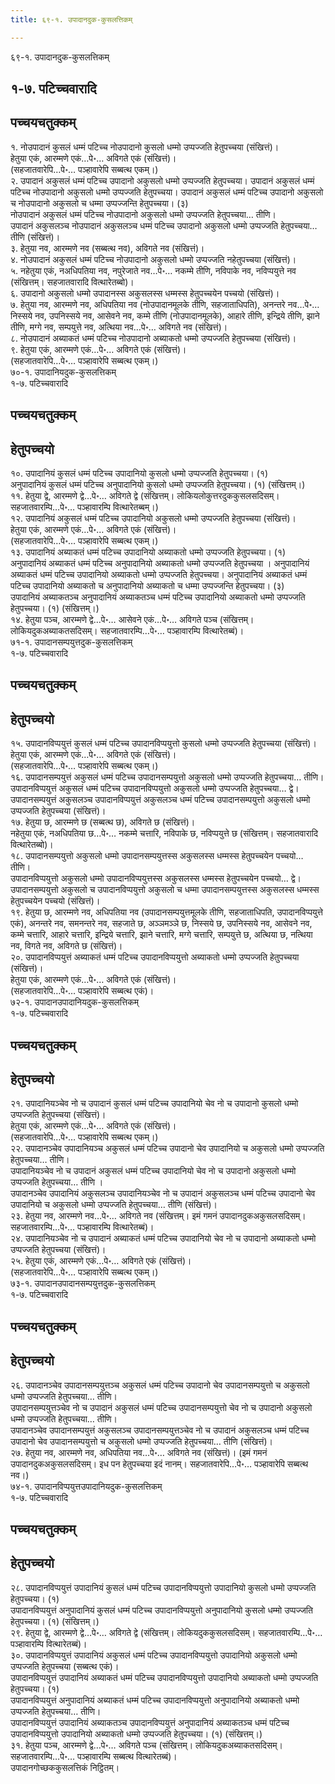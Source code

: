 ```yaml
---
title: ६९-१. उपादानदुक-कुसलत्तिकम्

---
```

६९-१. उपादानदुक-कुसलत्तिकम्  


## १-७. पटिच्चवारादि



## पच्चयचतुक्कम्

१. नोउपादानं कुसलं धम्मं पटिच्च नोउपादानो कुसलो धम्मो उप्पज्जति हेतुपच्चया (संखित्तं)।  
हेतुया एकं, आरम्मणे एकं…पे॰… अविगते एकं (संखित्तं)।  
(सहजातवारेपि…पे॰… पञ्हावारेपि सब्बत्थ एकम्।)  
२. उपादानं अकुसलं धम्मं पटिच्च उपादानो अकुसलो धम्मो उप्पज्जति हेतुपच्चया। उपादानं अकुसलं धम्मं पटिच्च नोउपादानो अकुसलो धम्मो उप्पज्जति हेतुपच्चया। उपादानं अकुसलं धम्मं पटिच्च उपादानो अकुसलो च नोउपादानो अकुसलो च धम्मा उप्पज्जन्ति हेतुपच्चया। (३)  
नोउपादानं अकुसलं धम्मं पटिच्च नोउपादानो अकुसलो धम्मो उप्पज्जति हेतुपच्चया… तीणि।  
उपादानं अकुसलञ्च नोउपादानं अकुसलञ्च धम्मं पटिच्च उपादानो अकुसलो धम्मो उप्पज्जति हेतुपच्चया… तीणि (संखित्तं)।  
३. हेतुया नव, आरम्मणे नव (सब्बत्थ नव), अविगते नव (संखित्तं)।  
४. नोउपादानं अकुसलं धम्मं पटिच्च नोउपादानो अकुसलो धम्मो उप्पज्जति नहेतुपच्चया (संखित्तं)।  
५. नहेतुया एकं, नअधिपतिया नव, नपुरेजाते नव…पे॰… नकम्मे तीणि, नविपाके नव, नविप्पयुत्ते नव (संखित्तम्। सहजातवारादि वित्थारेतब्बो)।  
६. उपादानो अकुसलो धम्मो उपादानस्स अकुसलस्स धम्मस्स हेतुपच्चयेन पच्चयो (संखित्तं)।  
७. हेतुया नव, आरम्मणे नव, अधिपतिया नव (नोउपादानमूलके तीणि, सहजाताधिपति), अनन्तरे नव…पे॰… निस्सये नव, उपनिस्सये नव, आसेवने नव, कम्मे तीणि (नोउपादानमूलके), आहारे तीणि, इन्द्रिये तीणि, झाने तीणि, मग्गे नव, सम्पयुत्ते नव, अत्थिया नव…पे॰… अविगते नव (संखित्तं)।  
८. नोउपादानं अब्याकतं धम्मं पटिच्च नोउपादानो अब्याकतो धम्मो उप्पज्जति हेतुपच्चया (संखित्तं)।  
९. हेतुया एकं, आरम्मणे एकं…पे॰… अविगते एकं (संखित्तं)।  
(सहजातवारेपि…पे॰… पञ्हावारेपि सब्बत्थ एकम्।)  
७०-१. उपादानियदुक-कुसलत्तिकम्  
१-७. पटिच्चवारादि  


## पच्चयचतुक्कम्



## हेतुपच्चयो

१०. उपादानियं कुसलं धम्मं पटिच्च उपादानियो कुसलो धम्मो उप्पज्जति हेतुपच्चया। (१)  
अनुपादानियं कुसलं धम्मं पटिच्च अनुपादानियो कुसलो धम्मो उप्पज्जति हेतुपच्चया। (१) (संखित्तम्।)  
११. हेतुया द्वे, आरम्मणे द्वे…पे॰… अविगते द्वे (संखित्तम्। लोकियलोकुत्तरदुककुसलसदिसम्। सहजातवारम्पि…पे॰… पञ्हावारम्पि वित्थारेतब्बम्।)  
१२. उपादानियं अकुसलं धम्मं पटिच्च उपादानियो अकुसलो धम्मो उप्पज्जति हेतुपच्चया (संखित्तं)।  
हेतुया एकं, आरम्मणे एकं…पे॰… अविगते एकं (संखित्तं)।  
(सहजातवारेपि…पे॰… पञ्हावारेपि सब्बत्थ एकम्।)  
१३. उपादानियं अब्याकतं धम्मं पटिच्च उपादानियो अब्याकतो धम्मो उप्पज्जति हेतुपच्चया। (१)  
अनुपादानियं अब्याकतं धम्मं पटिच्च अनुपादानियो अब्याकतो धम्मो उप्पज्जति हेतुपच्चया । अनुपादानियं अब्याकतं धम्मं पटिच्च उपादानियो अब्याकतो धम्मो उप्पज्जति हेतुपच्चया। अनुपादानियं अब्याकतं धम्मं पटिच्च उपादानियो अब्याकतो च अनुपादानियो अब्याकतो च धम्मा उप्पज्जन्ति हेतुपच्चया। (३)  
उपादानियं अब्याकतञ्च अनुपादानियं अब्याकतञ्च धम्मं पटिच्च उपादानियो अब्याकतो धम्मो उप्पज्जति हेतुपच्चया। (१) (संखित्तम्।)  
१४. हेतुया पञ्च, आरम्मणे द्वे…पे॰… आसेवने एकं…पे॰… अविगते पञ्च (संखित्तम्। लोकियदुकअब्याकतसदिसम्। सहजातवारम्पि…पे॰… पञ्हावारम्पि वित्थारेतब्बं)।  
७१-१. उपादानसम्पयुत्तदुक-कुसलत्तिकम्  
१-७. पटिच्चवारादि  


## पच्चयचतुक्कम्



## हेतुपच्चयो

१५. उपादानविप्पयुत्तं कुसलं धम्मं पटिच्च उपादानविप्पयुत्तो कुसलो धम्मो उप्पज्जति हेतुपच्चया (संखित्तं)।  
हेतुया एकं, आरम्मणे एकं…पे॰… अविगते एकं (संखित्तं)।  
(सहजातवारेपि…पे॰… पञ्हावारेपि सब्बत्थ एकम्।)  
१६. उपादानसम्पयुत्तं अकुसलं धम्मं पटिच्च उपादानसम्पयुत्तो अकुसलो धम्मो उप्पज्जति हेतुपच्चया… तीणि।  
उपादानविप्पयुत्तं अकुसलं धम्मं पटिच्च उपादानविप्पयुत्तो अकुसलो धम्मो उप्पज्जति हेतुपच्चया… द्वे।  
उपादानसम्पयुत्तं अकुसलञ्च उपादानविप्पयुत्तं अकुसलञ्च धम्मं पटिच्च उपादानसम्पयुत्तो अकुसलो धम्मो उप्पज्जति हेतुपच्चया (संखित्तं)।  
१७. हेतुया छ, आरम्मणे छ (सब्बत्थ छ), अविगते छ (संखित्तं)।  
नहेतुया एकं, नअधिपतिया छ…पे॰… नकम्मे चत्तारि, नविपाके छ, नविप्पयुत्ते छ (संखित्तम्। सहजातवारादि वित्थारेतब्बो)।  
१८. उपादानसम्पयुत्तो अकुसलो धम्मो उपादानसम्पयुत्तस्स अकुसलस्स धम्मस्स हेतुपच्चयेन पच्चयो… तीणि।  
उपादानविप्पयुत्तो अकुसलो धम्मो उपादानविप्पयुत्तस्स अकुसलस्स धम्मस्स हेतुपच्चयेन पच्चयो… द्वे।  
उपादानसम्पयुत्तो अकुसलो च उपादानविप्पयुत्तो अकुसलो च धम्मा उपादानसम्पयुत्तस्स अकुसलस्स धम्मस्स हेतुपच्चयेन पच्चयो (संखित्तं)।  
१९. हेतुया छ, आरम्मणे नव, अधिपतिया नव (उपादानसम्पयुत्तमूलके तीणि, सहजाताधिपति, उपादानविप्पयुत्ते एकं), अनन्तरे नव, समनन्तरे नव, सहजाते छ, अञ्ञमञ्ञे छ, निस्सये छ, उपनिस्सये नव, आसेवने नव, कम्मे चत्तारि, आहारे चत्तारि, इन्द्रिये चत्तारि, झाने चत्तारि, मग्गे चत्तारि, सम्पयुत्ते छ, अत्थिया छ, नत्थिया नव, विगते नव, अविगते छ (संखित्तं)।  
२०. उपादानविप्पयुत्तं अब्याकतं धम्मं पटिच्च उपादानविप्पयुत्तो अब्याकतो धम्मो उप्पज्जति हेतुपच्चया (संखित्तं)।  
हेतुया एकं, आरम्मणे एकं…पे॰… अविगते एकं (संखित्तं)।  
(सहजातवारेपि…पे॰… पञ्हावारेपि सब्बत्थ एकं)।  
७२-१. उपादानउपादानियदुक-कुसलत्तिकम्  
१-७. पटिच्चवारादि  


## पच्चयचतुक्कम्



## हेतुपच्चयो

२१. उपादानियञ्चेव नो च उपादानं कुसलं धम्मं पटिच्च उपादानियो चेव नो च उपादानो कुसलो धम्मो उप्पज्जति हेतुपच्चया (संखित्तं)।  
हेतुया एकं, आरम्मणे एकं…पे॰… अविगते एकं (संखित्तं)।  
(सहजातवारेपि…पे॰… पञ्हावारेपि सब्बत्थ एकम्।)  
२२. उपादानञ्चेव उपादानियञ्च अकुसलं धम्मं पटिच्च उपादानो चेव उपादानियो च अकुसलो धम्मो उप्पज्जति हेतुपच्चया… तीणि।  
उपादानियञ्चेव नो च उपादानं अकुसलं धम्मं पटिच्च उपादानियो चेव नो च उपादानो अकुसलो धम्मो उप्पज्जति हेतुपच्चया… तीणि ।  
उपादानञ्चेव उपादानियं अकुसलञ्च उपादानियञ्चेव नो च उपादानं अकुसलञ्च धम्मं पटिच्च उपादानो चेव उपादानियो च अकुसलो धम्मो उप्पज्जति हेतुपच्चया… तीणि (संखित्तं)।  
२३. हेतुया नव, आरम्मणे नव…पे॰… अविगते नव (संखित्तम्। इमं गमनं उपादानदुकअकुसलसदिसम्। सहजातवारम्पि…पे॰… पञ्हावारम्पि वित्थारेतब्बं)।  
२४. उपादानियञ्चेव नो च उपादानं अब्याकतं धम्मं पटिच्च उपादानियो चेव नो च उपादानो अब्याकतो धम्मो उप्पज्जति हेतुपच्चया (संखित्तं)।  
२५. हेतुया एकं, आरम्मणे एकं…पे॰… अविगते एकं (संखित्तं)।  
(सहजातवारेपि…पे॰… पञ्हावारेपि सब्बत्थ एकम्।)  
७३-१. उपादानउपादानसम्पयुत्तदुक-कुसलत्तिकम्  
१-७. पटिच्चवारादि  


## पच्चयचतुक्कम्



## हेतुपच्चयो

२६. उपादानञ्चेव उपादानसम्पयुत्तञ्च अकुसलं धम्मं पटिच्च उपादानो चेव उपादानसम्पयुत्तो च अकुसलो धम्मो उप्पज्जति हेतुपच्चया… तीणि।  
उपादानसम्पयुत्तञ्चेव नो च उपादानं अकुसलं धम्मं पटिच्च उपादानसम्पयुत्तो चेव नो च उपादानो अकुसलो धम्मो उप्पज्जति हेतुपच्चया… तीणि।  
उपादानञ्चेव उपादानसम्पयुत्तं अकुसलञ्च उपादानसम्पयुत्तञ्चेव नो च उपादानं अकुसलञ्च धम्मं पटिच्च उपादानो चेव उपादानसम्पयुत्तो च अकुसलो धम्मो उप्पज्जति हेतुपच्चया… तीणि (संखित्तं)।  
२७. हेतुया नव, आरम्मणे नव, अधिपतिया नव…पे॰… अविगते नव (संखित्तं)। (इमं गमनं उपादानदुकअकुसलसदिसम्। इध पन हेतुपच्चया इदं नानम्। सहजातवारेपि…पे॰… पञ्हावारेपि सब्बत्थ नव।)  
७४-१. उपादानविप्पयुत्तउपादानियदुक-कुसलत्तिकम्  
१-७. पटिच्चवारादि  


## पच्चयचतुक्कम्



## हेतुपच्चयो

२८. उपादानविप्पयुत्तं उपादानियं कुसलं धम्मं पटिच्च उपादानविप्पयुत्तो उपादानियो कुसलो धम्मो उप्पज्जति हेतुपच्चया। (१)  
उपादानविप्पयुत्तं अनुपादानियं कुसलं धम्मं पटिच्च उपादानविप्पयुत्तो अनुपादानियो कुसलो धम्मो उप्पज्जति हेतुपच्चया। (१) (संखित्तम्।)  
२९. हेतुया द्वे, आरम्मणे द्वे…पे॰… अविगते द्वे (संखित्तम्। लोकियदुककुसलसदिसम्। सहजातवारम्पि…पे॰… पञ्हावारम्पि वित्थारेतब्बं)।  
३०. उपादानविप्पयुत्तं उपादानियं अकुसलं धम्मं पटिच्च उपादानविप्पयुत्तो उपादानियो अकुसलो धम्मो उप्पज्जति हेतुपच्चया (सब्बत्थ एकं)।  
उपादानविप्पयुत्तं उपादानियं अब्याकतं धम्मं पटिच्च उपादानविप्पयुत्तो उपादानियो अब्याकतो धम्मो उप्पज्जति हेतुपच्चया। (१)  
उपादानविप्पयुत्तं अनुपादानियं अब्याकतं धम्मं पटिच्च उपादानविप्पयुत्तो अनुपादानियो अब्याकतो धम्मो उप्पज्जति हेतुपच्चया… तीणि।  
उपादानविप्पयुत्तं उपादानियं अब्याकतञ्च उपादानविप्पयुत्तं अनुपादानियं अब्याकतञ्च धम्मं पटिच्च उपादानविप्पयुत्तो उपादानियो अब्याकतो धम्मो उप्पज्जति हेतुपच्चया। (१) (संखित्तम्।)  
३१. हेतुया पञ्च, आरम्मणे द्वे…पे॰… अविगते पञ्च (संखित्तम्। लोकियदुकअब्याकतसदिसम्। सहजातवारम्पि…पे॰… पञ्हावारम्पि सब्बत्थ वित्थारेतब्बं)।  
उपादानगोच्छककुसलत्तिकं निट्ठितम्।  